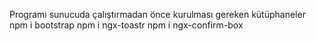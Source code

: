 Programı sunucuda çalıştırmadan önce kurulması gereken kütüphaneler npm i bootstrap npm i ngx-toastr npm i ngx-confirm-box

